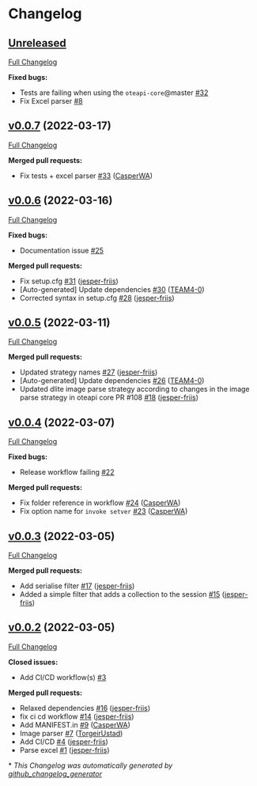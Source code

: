 # Changelog

## [Unreleased](https://github.com/EMMC-ASBL/oteapi-dlite/tree/HEAD)

[Full Changelog](https://github.com/EMMC-ASBL/oteapi-dlite/compare/v0.0.7...HEAD)

**Fixed bugs:**

- Tests are failing when using the `oteapi-core`@master [\#32](https://github.com/EMMC-ASBL/oteapi-dlite/issues/32)
- Fix Excel parser [\#8](https://github.com/EMMC-ASBL/oteapi-dlite/issues/8)

## [v0.0.7](https://github.com/EMMC-ASBL/oteapi-dlite/tree/v0.0.7) (2022-03-17)

[Full Changelog](https://github.com/EMMC-ASBL/oteapi-dlite/compare/v0.0.6...v0.0.7)

**Merged pull requests:**

- Fix tests + excel parser [\#33](https://github.com/EMMC-ASBL/oteapi-dlite/pull/33) ([CasperWA](https://github.com/CasperWA))

## [v0.0.6](https://github.com/EMMC-ASBL/oteapi-dlite/tree/v0.0.6) (2022-03-16)

[Full Changelog](https://github.com/EMMC-ASBL/oteapi-dlite/compare/v0.0.5...v0.0.6)

**Fixed bugs:**

- Documentation issue [\#25](https://github.com/EMMC-ASBL/oteapi-dlite/issues/25)

**Merged pull requests:**

- Fix setup.cfg [\#31](https://github.com/EMMC-ASBL/oteapi-dlite/pull/31) ([jesper-friis](https://github.com/jesper-friis))
- \[Auto-generated\] Update dependencies [\#30](https://github.com/EMMC-ASBL/oteapi-dlite/pull/30) ([TEAM4-0](https://github.com/TEAM4-0))
- Corrected syntax in setup.cfg [\#28](https://github.com/EMMC-ASBL/oteapi-dlite/pull/28) ([jesper-friis](https://github.com/jesper-friis))

## [v0.0.5](https://github.com/EMMC-ASBL/oteapi-dlite/tree/v0.0.5) (2022-03-11)

[Full Changelog](https://github.com/EMMC-ASBL/oteapi-dlite/compare/v0.0.4...v0.0.5)

**Merged pull requests:**

- Updated strategy names [\#27](https://github.com/EMMC-ASBL/oteapi-dlite/pull/27) ([jesper-friis](https://github.com/jesper-friis))
- \[Auto-generated\] Update dependencies [\#26](https://github.com/EMMC-ASBL/oteapi-dlite/pull/26) ([TEAM4-0](https://github.com/TEAM4-0))
- Updated dlite image parse strategy according to changes in the image parse strategy in oteapi core PR \#108 [\#18](https://github.com/EMMC-ASBL/oteapi-dlite/pull/18) ([jesper-friis](https://github.com/jesper-friis))

## [v0.0.4](https://github.com/EMMC-ASBL/oteapi-dlite/tree/v0.0.4) (2022-03-07)

[Full Changelog](https://github.com/EMMC-ASBL/oteapi-dlite/compare/v0.0.3...v0.0.4)

**Fixed bugs:**

- Release workflow failing [\#22](https://github.com/EMMC-ASBL/oteapi-dlite/issues/22)

**Merged pull requests:**

- Fix folder reference in workflow [\#24](https://github.com/EMMC-ASBL/oteapi-dlite/pull/24) ([CasperWA](https://github.com/CasperWA))
- Fix option name for `invoke setver` [\#23](https://github.com/EMMC-ASBL/oteapi-dlite/pull/23) ([CasperWA](https://github.com/CasperWA))

## [v0.0.3](https://github.com/EMMC-ASBL/oteapi-dlite/tree/v0.0.3) (2022-03-05)

[Full Changelog](https://github.com/EMMC-ASBL/oteapi-dlite/compare/v0.0.2...v0.0.3)

**Merged pull requests:**

- Add serialise filter [\#17](https://github.com/EMMC-ASBL/oteapi-dlite/pull/17) ([jesper-friis](https://github.com/jesper-friis))
- Added a simple filter that adds a collection to the session [\#15](https://github.com/EMMC-ASBL/oteapi-dlite/pull/15) ([jesper-friis](https://github.com/jesper-friis))

## [v0.0.2](https://github.com/EMMC-ASBL/oteapi-dlite/tree/v0.0.2) (2022-03-05)

[Full Changelog](https://github.com/EMMC-ASBL/oteapi-dlite/compare/04843680b62d6bb3bc16e5ff644edbcc40892f31...v0.0.2)

**Closed issues:**

- Add CI/CD workflow\(s\) [\#3](https://github.com/EMMC-ASBL/oteapi-dlite/issues/3)

**Merged pull requests:**

- Relaxed dependencies [\#16](https://github.com/EMMC-ASBL/oteapi-dlite/pull/16) ([jesper-friis](https://github.com/jesper-friis))
- fix ci cd workflow [\#14](https://github.com/EMMC-ASBL/oteapi-dlite/pull/14) ([jesper-friis](https://github.com/jesper-friis))
- Add MANIFEST.in [\#9](https://github.com/EMMC-ASBL/oteapi-dlite/pull/9) ([CasperWA](https://github.com/CasperWA))
- Image parser [\#7](https://github.com/EMMC-ASBL/oteapi-dlite/pull/7) ([TorgeirUstad](https://github.com/TorgeirUstad))
- Add CI/CD  [\#4](https://github.com/EMMC-ASBL/oteapi-dlite/pull/4) ([jesper-friis](https://github.com/jesper-friis))
- Parse excel [\#1](https://github.com/EMMC-ASBL/oteapi-dlite/pull/1) ([jesper-friis](https://github.com/jesper-friis))



\* *This Changelog was automatically generated by [github_changelog_generator](https://github.com/github-changelog-generator/github-changelog-generator)*
